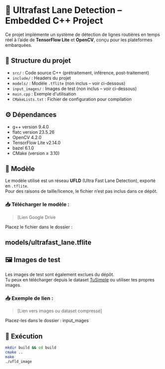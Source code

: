 # 🚗 Ultrafast Lane Detection – Embedded C++ Project

Ce projet implémente un système de détection de lignes routières en temps réel à l’aide de **TensorFlow Lite** et **OpenCV**, conçu pour les plateformes embarquées.

## 📂 Structure du projet

- `src/` : Code source C++ (prétraitement, inférence, post-traitement)
- `include/` : Headers du projet
- `models/` : Modèle `.tflite` (non inclus – voir ci-dessous)
- `input_images/` : Images de test (non inclus – voir ci-dessous)
- `main.cpp` : Exemple d'utilisation
- `CMakeLists.txt` : Fichier de configuration pour compilation

## ⚙️ Dépendances

- g++ version 9.4.0
- flatc version 23.5.26
- OpenCV 4.2.0
- TensorFlow Lite v2.14.0
- bazel 6.1.0
- CMake (version ≥ 3.10)

## 🧠 Modèle

Le modèle utilisé est un réseau **UFLD** (Ultra Fast Lane Detection), exporté en `.tflite`.  
Pour des raisons de taille/licence, le fichier n’est pas inclus dans ce dépôt.

### 📥 Télécharger le modèle :
> [Lien Google Drive

Placez le fichier dans le dossier :

## models/ultrafast_lane.tflite


## 🖼️ Images de test

Les images de test sont également exclues du dépôt.  
Tu peux en télécharger depuis le dataset [TuSimple](https://github.com/TuSimple/tusimple-benchmark/issues) ou utiliser tes propres images.

### 📥 Exemple de lien :
> [Lien vers images ou dataset compressé]

Placez-les dans le dossier : input_mages


## 🚀 Exécution

```bash
mkdir build && cd build
cmake ..
make
./ufld_image
